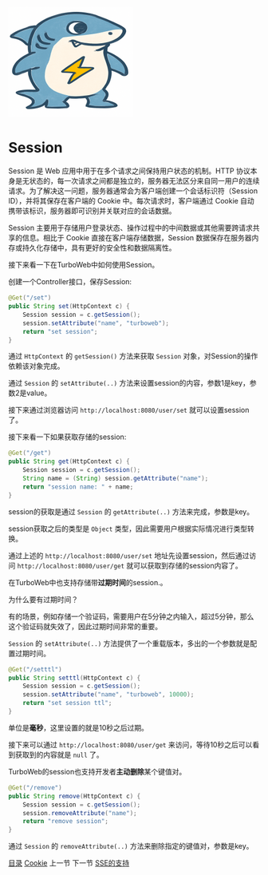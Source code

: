 # <img src="../image/logo.png"/>

# Session

Session 是 Web 应用中用于在多个请求之间保持用户状态的机制。HTTP 协议本身是无状态的，每一次请求之间都是独立的，服务器无法区分来自同一用户的连续请求。为了解决这一问题，服务器通常会为客户端创建一个会话标识符（Session ID），并将其保存在客户端的 Cookie 中。每次请求时，客户端通过 Cookie 自动携带该标识，服务器即可识别并关联对应的会话数据。

Session 主要用于存储用户登录状态、操作过程中的中间数据或其他需要跨请求共享的信息。相比于 Cookie 直接在客户端存储数据，Session 数据保存在服务器内存或持久化存储中，具有更好的安全性和数据隔离性。

接下来看一下在TurboWeb中如何使用Session。

创建一个Controller接口，保存Session:

```java
@Get("/set")
public String set(HttpContext c) {
    Session session = c.getSession();
    session.setAttribute("name", "turboweb");
    return "set session";
}
```

通过 `HttpContext` 的 `getSession()` 方法来获取 `Session` 对象，对Session的操作依赖该对象完成。

通过 `Session` 的 `setAttribute(..)` 方法来设置session的内容，参数1是key，参数2是value。

接下来通过浏览器访问 `http://localhost:8080/user/set` 就可以设置session了。

接下来看一下如果获取存储的session:

```java
@Get("/get")
public String get(HttpContext c) {
    Session session = c.getSession();
    String name = (String) session.getAttribute("name");
    return "session name: " + name;
}
```

session的获取是通过 `Session` 的 `getAttribute(..)` 方法来完成，参数是key。

session获取之后的类型是 `Object` 类型，因此需要用户根据实际情况进行类型转换。

通过上述的 `http://localhost:8080/user/set` 地址先设置session，然后通过访问 `http://localhost:8080/user/get` 就可以获取到存储的session内容了。

在TurboWeb中也支持存储带**过期时间**的session.。

为什么要有过期时间？

有的场景，例如存储一个验证码，需要用户在5分钟之内输入，超过5分钟，那么这个验证码就失效了，因此过期时间非常的重要。

`Session` 的 `setAttribute(..)` 方法提供了一个重载版本，多出的一个参数就是配置过期时间。

```java
@Get("/setttl")
public String setttl(HttpContext c) {
    Session session = c.getSession();
    session.setAttribute("name", "turboweb", 10000);
    return "set session ttl";
}
```

单位是**毫秒**，这里设置的就是10秒之后过期。

接下来可以通过 `http://localhost:8080/user/get` 来访问，等待10秒之后可以看到获取到的内容就是 `null` 了。

TurboWeb的session也支持开发者**主动删除**某个键值对。

```java
@Get("/remove")
public String remove(HttpContext c) {
    Session session = c.getSession();
    session.removeAttribute("name");
    return "remove session";
}
```

通过 `Session` 的 `removeAttribute(..)` 方法来删除指定的键值对，参数是key。



[目录](./guide.md) [Cookie](./cookie.md) 上一节 下一节 [SSE的支持](./sse.md)